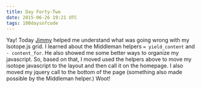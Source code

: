 ```yaml
---
title: Day Forty-Two
date: 2015-06-26 19:21 UTC
tags: 100daysofcode
---
```


Yay! Today [Jimmy](http://cronfu.com/) helped me understand what was going wrong with my Isotope.js grid. I learned about the Middleman helpers `= yield_content` and `- content_for`. He also showed me some better ways to organize my javascript. So, based on that, I moved used the helpers above to move my isotope javascript to the layout and then call it on the homepage. I also moved my jquery call to the bottom of the page (something also made possible by the Middleman helper.) Woot!
